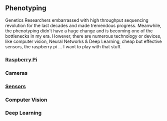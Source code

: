 ## Phenotyping
Genetics Researchers embarrassed with high throughput sequencing revolution for the last decades and made tremendous progress. Meanwhile, the phenotyping didn't have a huge change and is becoming one of the bottlenecks in my era. However, there are numerous technology or devices, like computer vision, Neural Networks & Deep Learning, cheap but effective sensors, the raspberry pi ... I want to play with that stuff.

### [Raspberry Pi](/RaspberryPi)

### Cameras

### [Sensors](/Sensors)

### Computer Vision

### Deep Learning
